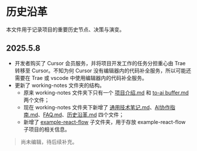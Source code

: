 # 历史沿革

本文件用于记录项目的重要历史节点、决策与演变。

## 2025.5.8

- 开发者购买了 Cursor 会员服务，并将项目开发工作的任务分担重心由 Trae 转移至 Cursor。不知为何 Cursor 没有编辑器内的代码补全服务，所以可能还需要在 Trae 或 vscode 中使用编辑器内的代码补全服务。
- 更新了 working-notes 文件夹的结构。
	- 原来 working-notes 文件夹下只有一个 [项目介绍.md](项目介绍.md) 和 [to-ai buffer.md](to-ai%20buffer.md) 两个文件；
	- 现在 working-notes 文件夹下新增了 [通用技术笔记.md](通用技术笔记.md)、[AI协作指南.md](AI协作指南.md)、[FAQ.md](FAQ.md)、[历史沿革.md](历史沿革.md) 四个文件；
	- 新增了 [example-react-flow](example-react-flow) 子文件夹，用于存放 example-react-flow 子项目的相关信息。

> 尚未编辑，待后续补充。 